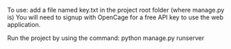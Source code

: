 To use: add a file named key.txt in the project root folder (where manage.py is)
You will need to signup with OpenCage for a free API key to use the web application.

Run the project by using the command: python manage.py runserver
